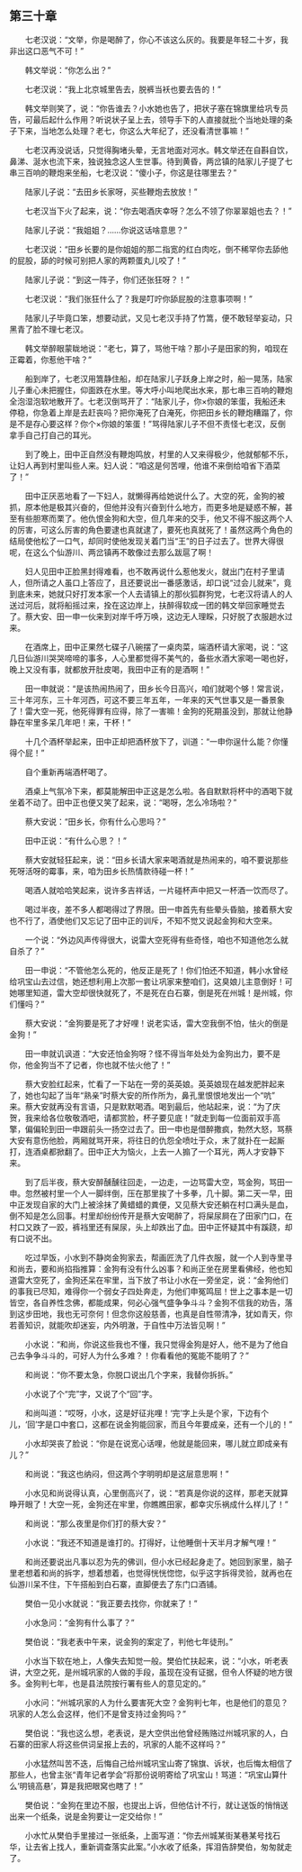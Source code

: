   

## 第三十章

　　七老汉说：“文举，你是喝醉了，你心不该这么灰的。我要是年轻二十岁，我非出这口恶气不可！”

　　韩文举说：“你怎么出？”

　　七老汉说：“我上北京城里告去，脱裤当袄也要去告的！”

　　韩文举则笑了，说：“你告谁去？小水她也告了，把状子塞在锦旗里给巩专员告，可最后起什么作用？听说状子呈上去，领导手下的人直接就批个当地处理的条子下来，当地怎么处理？老七，你这么大年纪了，还没看清世事嘛！”

　　七老汉再没说话，只觉得胸堵头晕，无言地面对河水。韩文举还在自斟自饮，鼻涕、涎水也流下来，独说独念这人生世事。待到黄昏，两岔镇的陆家儿子提了七串三百响的鞭炮来坐船，七老汉说：“傻小子，你这是往哪里去？”

　　陆家儿子说：“去田乡长家呀，买些鞭炮去放放！”

　　七老汉当下火了起来，说：“你去喝酒庆幸呀？怎么不领了你翠翠姐也去？！”

　　陆家儿子说：“我姐姐？……你说这话啥意思？”

　　七老汉说：“田乡长要的是你姐姐的那二指宽的红白肉吃，倒不稀罕你去舔他的屁股，舔的时候可别把人家的两颗蛋丸儿咬了！”

　　陆家儿子说：“到这一阵子，你们还张狂呀？！”

　　七老汉说：“我们张狂什么了？我是叮咛你舔屁股的注意事项啊！”

　　陆家儿子毕竟口笨，想要动武，又见七老汉手持了竹篙，便不敢轻举妄动，只黑青了脸不理七老汉。

　　韩文举醉眼蒙眬地说：“老七，算了，骂他干啥？那小子是田家的狗，咱现在正霉着，你惹他干啥？”

　　船到岸了，七老汉用篙静住船，却在陆家儿子跃身上岸之时，船一晃荡，陆家儿子重心未把握住，仰面跌在水里。等大呼小叫地爬出水来，那七串三百响的鞭炮全泡湿泡软地散开了。七老汉倒骂开了：“陆家儿子，你×你娘的笨蛋，我船还未停稳，你急着上岸是去赶丧吗？把你淹死了白淹死，你把田乡长的鞭炮糟蹋了，你是不是存心要这样？你个×你娘的笨蛋！”骂得陆家儿子不但不责怪七老汉，反倒拿手自己打自己的耳光。

　　到了晚上，田中正自然没有鞭炮鸣放，村里的人又来得极少，他就郁郁不乐，让妇人再到村里叫些人来。妇人说：“咱这是何苦哩，他谁不来倒给咱省下酒菜了！”

　　田中正厌恶地看了一下妇人，就懒得再给她说什么了。大空的死，金狗的被抓，原本他是极其兴奋的，但他并没有兴奋到什么地方，而更多地是疑惑不解，甚至有些胆寒而栗了。他仇恨金狗和大空，但几年来的交手，他又不得不服这两个人的厉害，可这么厉害的角色要逮也真就逮了，要死也真就死了！虽然这两个角色的结局使他松了一口气，却同时使他发现关着门当“王”的日子过去了。世界大得很呢，在这么个仙游川、两岔镇再不敢像过去那么跋扈了啊！

　　妇人见田中正脸黑封得难看，也不敢再说什么惹他发火，就出门在村子里请人，但所请之人虽口上答应了，且还要说出一番感激话，却口说“过会儿就来”，竟到底未来，她就只好打发本家一个人去请镇上的那伙狐群狗党，七老汉将请人的人送过河后，就将船摇过来，拴在这边岸上，扶醉得软成一团的韩文举回家睡觉去了。蔡大安、田一申一伙来到对岸千呼万唤，这边无人理睬，只好脱了衣服趟水过来。

　　在酒席上，田中正果然七碟子八碗摆了一桌肉菜，端酒杯请大家喝，说：“这几日仙游川哭哭啼啼的事多，人心里都觉得不美气的，备些水酒大家喝一喝也好，晚上又没有事，就都放开肚皮喝，我田中正有的是酒啊！”

　　田一申就说：“是该热闹热闹了，田乡长今日高兴，咱们就喝个够！常言说，三十年河东，三十年河西，可这不要三年五年，一年来的天气世事又是一番景象了！雷大空一死，他死得罪有应得，除了一害嘛！金狗的死期虽没到，那就让他静静在牢里多呆几年吧！来，干杯！”

　　十几个酒杯举起来，田中正却把酒杯放下了，训道：“一申你逞什么能？你懂得个屁！”

　　自个重新再端酒杯喝了。

　　酒桌上气氛冷下来，都莫能解田中正这是怎么啦。各自默默将杯中的酒喝下就坐着不动了。田中正也便又笑了起来，说：“喝呀，怎么冷场啦？”

　　蔡大安说：“田乡长，你有什么心思吗？”

　　田中正说：“有什么心思？！”

　　蔡大安就轻狂起来，说：“田乡长请大家来喝酒就是热闹来的，咱不要说那些死呀活呀的霉事，来，咱为田乡长热情款待碰一杯！”

　　喝酒人就哈哈笑起来，说许多吉祥话，一片碰杯声中把又一杯酒一饮而尽了。

　　喝过半夜，差不多人都喝得过了界限。田一申首先有些晕头昏脑，接着蔡大安也不行了，酒使他们又忘记了田中正的训斥，不知不觉又说起金狗和大空来。

　　一个说：“外边风声传得很大，说雷大空死得有些奇怪，咱也不知道他怎么就自杀了？”

　　田一申说：“不管他怎么死的，他反正是死了！你们怕还不知道，韩小水曾经给巩宝山去过信，她还想利用上次那一套让巩家来整咱们，这臭娘儿主意倒好！可她哪里知道，雷大空却很快就死了，不是死在白石寨，倒是死在州城！是州城，你们懂吗？”

　　蔡大安说：“金狗要是死了才好哩！说老实话，雷大空我倒不怕，怯火的倒是金狗！”

　　田一申就讥讽道：“大安还怕金狗呀？怪不得当年处处为金狗出力，要不是你，他金狗当不了记者，你也就不怯火他了！”

　　蔡大安脸红起来，忙看了一下站在一旁的英英娘。英英娘现在越发肥胖起来了，她也勾起了当年“熟亲”时蔡大安的所作所为，鼻孔里恨恨地发出一个“吭” 来。蔡大安就再没有言语，只是默默喝酒。喝到最后，他站起来，说：“为了庆贺，我来给各位敬敬酒吧，请都赏脸，杯子要见底！”就走到每一位面前双手高擎，偏偏轮到田一申跟前头一扬空过去了。田一申也是借醉撒疯，勃然大怒，骂蔡大安有意伤他脸，两厢就骂开来，将往日的仇怨全喷吐于众，末了就扑在一起厮打，连酒桌都掀翻了。田中正大为恼火，上去一人搧了一个耳光，两人才安静下来。

　　到了后半夜，蔡大安醉醺醺往回走，一边走，一边骂雷大空，骂金狗，骂田一申。忽然被村里一个人一脚绊倒，压在那里挨了十多拳，几十脚。第二天一早，田中正发现自家的大门上被涂抹了黄蜡蜡的粪便，又见蔡大安还躺在村口满头是血，倒不知是怎么回事。村里却纷纷传开是蔡大安喝醉了，将屎尿屙在了田家门口，在村口又跌了一跤，裤裆里还有屎尿，头上却跌出了血。田中正怀疑其中有蹊跷，却有口说不出。

　　吃过早饭，小水到不静岗金狗家去，帮画匠洗了几件衣服，就一个人到寺里寻和尚去，要和尚掐指推算：金狗有没有什么凶事？和尚正坐在房里看佛经，他也知道雷大空死了，金狗还呆在牢里，当下放了书让小水在一旁坐定，说：“金狗他们的事我已尽知，难得你一个弱女子四处奔走，为他们申冤鸣屈！世上之事本是一切皆空，各自养性念佛，都能成果，何必心强气盛争争斗斗？金狗不信我的劝告，落到这步田地，我也无可奈何！但念你这般慈善，也真是自性带清净，犹如青天，你若善知识，就能吹却迷妄，内外明澈，于自性中万法皆见啊！”

　　小水说：“和尚，你说这些我也不懂，我只觉得金狗是好人，他不是为了他自己去争争斗斗的，可好人为什么多难？！你看看他的冤能不能明了？”

　　和尚说：“你不要太急，你脱口说出几个字来，我替你拆拆。”

　　小水说了个“完”字，又说了个“回”字。

　　和尚叫道：“哎呀，小水，这是好征兆哩！‘完’字上头是个家，下边有个儿，‘回’字是口中套口，这都在说金狗能回家，而且今年要成亲，还有一个儿的！”

　　小水却哭丧了脸说：“你是在说宽心话哩，他就是能回来，哪儿就立即成亲有儿？”

　　和尚说：“我这也纳闷，但这两个字明明却是这层意思啊！”

　　小水见和尚说得认真，心里倒高兴了，说：“若真是你说的这样，那老天就算睁开眼了！大空一死，金狗还在牢里，你瞧瞧田家，都幸灾乐祸成什么样儿了！”

　　和尚说：“那么夜里是你们打的蔡大安？”

　　小水说：“我还不知道是谁打的。打得好，让他睡倒十天半月才解气哩！”

　　和尚还要说出凡事以忍为先的佛训，但小水已经起身走了。她回到家里，脑子里老想着和尚的拆字，想着想着，也觉得恍恍惚惚，似乎这字拆得灵验，就再也在仙游川呆不住，下午搭船到白石寨，直脚便去了东门口酒铺。

　　樊伯一见小水就说：“我正要去找你，你就来了！”

　　小水急问：“金狗有什么事了？”

　　樊伯说：“我老表中午来，说金狗的案定了，判他七年徒刑。”

　　小水当下软在地上，人像失去知觉一般。樊伯忙扶起来，说：“小水，听老表讲，大空之死，是州城巩家的人做的手段，虽现在没有证据，但令人怀疑的地方很多。金狗判七年，也是县法院按行署有些人的意见定的。”

　　小水问：“州城巩家的人为什么要害死大空？金狗判七年，也是他们的意见？巩家的人怎么会这样，他们不是曾支持过金狗吗？”

　　樊伯说：“我也这么想，老表说，是大空供出他曾经贿赂过州城巩家的人，白石寨的田家人将这些供词呈报上去的，巩家的人能不这样吗？”

　　小水猛然叫苦不迭，后悔自己给州城巩宝山寄了锦旗、诉状，也后悔太相信了那些人，也曾主张“青年记者学会”将那份说明寄给了巩宝山！骂道：“巩宝山算什么‘明镜高悬’，算是我把眼窝也瞎了！”

　　樊伯说：“金狗在里边不服，也提出上诉，但他估计不行，就让送饭的悄悄送出来一个纸条，说是金狗要让一定交给你！”

　　小水忙从樊伯手里接过一张纸条，上面写道：“你去州城某街某巷某号找石华，让去省上找人，重新调查落实此案。”小水收了纸条，挥泪告辞樊伯，匆匆就走了。
